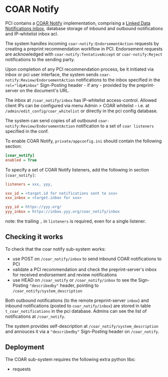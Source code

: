COAR Notify
===========

PCI contains a [COAR Notify](https://notify.coar-repositories.org/) implementation,
comprising a [Linked Data Notifications inbox](https://www.w3.org/TR/ldn/#receiver),
database storage of inbound and outbound notifications and IP-whitelist inbox acl.

The system handles incoming `coar-notify:EndorsementAction` requests
by creating a preprint recommendation workflow in PCI. Endorsement requests
are acknowledged with `coar-notify:TentativeAccept` or `coar-notify:Reject`
notifications to the sending party.

Upon completion of any PCI recommendation process, be it initiated via inbox
or pci user interface, the system sends `coar-notify:Review/EndorsementAction`
notifications to the inbox specified in the `rel="ldp#inbox"` Sign-Posting
header - if any - provided by the preprint-server on the document's URL.

The inbox at `/coar_notify/inbox` has IP-whitelist access-control. Allowed
client IPs can be configured via menu Admin > COAR whitelist - i.e. at
`/admin/edit_config/coar_whitelist` or directly in the pci config database.

The system can send copies of all outbound `coar-notify:Review/EndorsementAction`
notification to a set of `coar listeners` specified in the conf.

To enable COAR Notify, `private/appconfig.ini` should contain the following section:

```ini
[coar_notify]
enabled = True
```

To specify a set of COAR Notify listeners, add the following
in section `[coar_notify]`:

```ini
listeners = xxx, yyy,

xxx_id = <target.id for notifications sent to xxx>
xxx_inbox = <target.inbox for xxx>

yyy_id = https://yyy.org/
yyy_inbox = https://inbox.yyy.org/coar_notify/inbox
```

note: the trailing `,` in `listeners` is required, even for a single listener.


Checking it works
-----------------

To check that the coar notify sub-system works:
- use POST on `/coar_notify/inbox` to send inbound COAR notifications to PCI
- validate a PCI recommendation and check the preprint-server's inbox
  for received endorsement and review notifications
- use HEAD on `/coar_notify` or `/coar_notify/inbox` to see the Sign-Posting
  `"describedby"` header, pointing to `/coar_notify/system_description`

Both outbound notifications (to the remote preprint-server `inbox`)
and inbound notifications (posted to `coar_notify/inbox`)
are stored in table `t_coar_notifications` in the pci database.
Admins can see the list of notifications at `/coar_notify`.

The system provides self-description at `/coar_notify/system_description`
and annouces it via a `"describedby"` Sign-Posting header on `/coar_notify`.


Deployment
----------

The COAR sub-system requires the following extra python libs:
- requests
